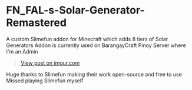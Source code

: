 # FN_FAL-s-Solar-Generator-Remastered
A custom Slimefun addon for Minecraft which adds 8 tiers of Solar Generators
Addon is currently used on BarangayCraft Pinoy Server where I'm an Admin


<blockquote class="imgur-embed-pub" lang="en" data-id="a/xP9Zylc" data-context="false" ><a href="//imgur.com/a/xP9Zylc"></a></blockquote><script async src="//s.imgur.com/min/embed.js" charset="utf-8"></script>

<blockquote class="imgur-embed-pub" lang="en" data-id="IR93rf3"><a href="https://imgur.com/IR93rf3">View post on imgur.com</a></blockquote><script async src="//s.imgur.com/min/embed.js" charset="utf-8"></script>


Huge thanks to Slimefun making their work open-source and free to use
Missed playing Slimefun myself

